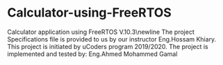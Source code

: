 # Calculator-using-FreeRTOS
Calculator application using FreeRTOS V.10.3\newline
The project Specifications file is provided to us by our instructor Eng.Hossam Khiary.
This project is initiated by uCoders program 2019/2020.
The project is implemented and tested by: Eng.Ahmed Mohammed Gamal
